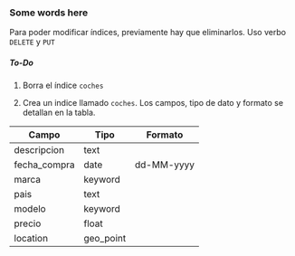 
### Some words here
Para poder modificar índices, previamente hay que eliminarlos. Uso verbo `DELETE` y `PUT`

##### To-Do

1. Borra el índice `coches`

2. Crea un indice llamado `coches`. Los campos, tipo de dato y formato se detallan en la tabla.

| Campo        | Tipo      | Formato    |
|--------------|-----------|------------|
| descripcion  | text      |            |
| fecha_compra | date      | dd-MM-yyyy |
| marca        | keyword   |            |
| pais         | text      |            |
| modelo       | keyword   |            |
| precio       | float     |            |
| location     | geo_point |            |

```json
